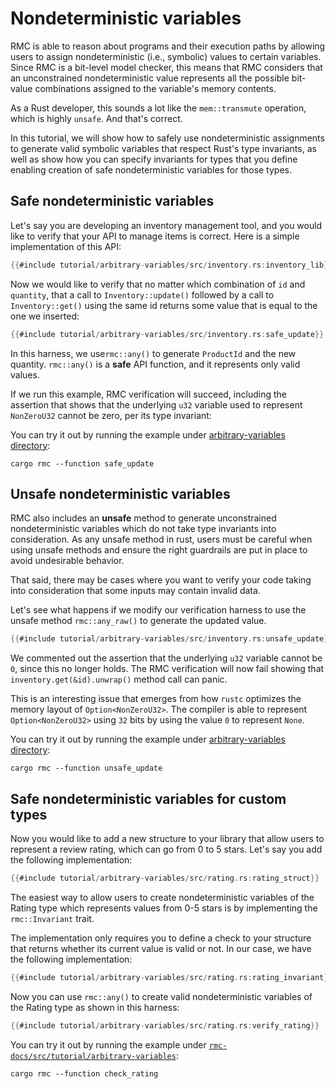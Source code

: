 # Nondeterministic variables

RMC is able to reason about programs and their execution paths by allowing users to assign nondeterministic (i.e., symbolic) values to  certain variables.
Since RMC is a bit-level model checker, this means that RMC considers that an unconstrained nondeterministic value represents all the possible bit-value combinations assigned to the variable's memory contents.

As a Rust developer, this sounds a lot like the `mem::transmute` operation, which is highly `unsafe`.
And that's correct.

In this tutorial, we will show how to safely use nondeterministic assignments to generate valid symbolic variables that respect Rust's type invariants, as well as show how you can specify invariants for types that you define enabling creation of safe nondeterministic variables for those types.

## Safe nondeterministic variables

Let's say you are developing an inventory management tool, and you would like to verify that your API to manage items is correct.
Here is a simple implementation of this API:

```rust
{{#include tutorial/arbitrary-variables/src/inventory.rs:inventory_lib}}
```

Now we would like to verify that no matter which combination of `id` and `quantity`, that a call to `Inventory::update()` followed by a call to `Inventory::get()` using the same id returns some value that is equal to the one we inserted:

```rust
{{#include tutorial/arbitrary-variables/src/inventory.rs:safe_update}}
```

In this harness, we use`rmc::any()` to generate `ProductId` and the new quantity.
`rmc::any()` is a **safe** API function, and it represents only valid values.

If we run this example, RMC verification will succeed, including the assertion that shows that the underlying `u32` variable  used to represent `NonZeroU32` cannot be zero, per its type invariant:

You can try it out by running the example under
[arbitrary-variables directory](https://github.com/model-checking/rmc/tree/main/rmc-docs/src/tutorial/arbitrary-variables/):

```
cargo rmc --function safe_update
```

## Unsafe nondeterministic variables

RMC also includes an **unsafe** method to generate unconstrained nondeterministic variables which do not take type invariants into consideration.
As any unsafe method in rust, users must be careful when using unsafe methods and ensure the right guardrails are put in place to avoid undesirable behavior.

That said, there may be cases where you want to verify your code taking into consideration that some inputs may contain invalid data.

Let's see what happens if we modify our verification harness to use the unsafe method `rmc::any_raw()` to generate the updated value.

```rust
{{#include tutorial/arbitrary-variables/src/inventory.rs:unsafe_update}}
```

We commented out the assertion that the underlying `u32` variable cannot be `0`, since this no longer holds.
The RMC verification will now fail showing that `inventory.get(&id).unwrap()` method call can panic.

This is an interesting issue that emerges from how `rustc` optimizes the memory layout of `Option<NonZeroU32>`.
The compiler is able to represent `Option<NonZeroU32>` using `32` bits by using the value `0` to represent `None`.

You can try it out by running the example under [arbitrary-variables directory](https://github.com/model-checking/rmc/tree/main/rmc-docs/src/tutorial/arbitrary-variables/):

```
cargo rmc --function unsafe_update
```

## Safe nondeterministic variables for custom types

Now you would like to add a new structure to your library that allow users to represent a review rating, which can go from 0 to 5 stars.
Let's say you add the following implementation:

```rust
{{#include tutorial/arbitrary-variables/src/rating.rs:rating_struct}}
```

The easiest way to allow users to create nondeterministic variables of the Rating type which represents values from 0-5 stars is by implementing the `rmc::Invariant` trait.

The implementation only requires you to define a check to your structure that returns whether its current value is valid or not.
In our case, we have the following implementation:

```rust
{{#include tutorial/arbitrary-variables/src/rating.rs:rating_invariant}}
```

Now you can use `rmc::any()` to create valid nondeterministic variables of the Rating type as shown in this harness:

```rust
{{#include tutorial/arbitrary-variables/src/rating.rs:verify_rating}}
```

You can try it out by running the example under
[`rmc-docs/src/tutorial/arbitrary-variables`](https://github.com/model-checking/rmc/tree/main/rmc-docs/src/tutorial/arbitrary-variables/):

```
cargo rmc --function check_rating
```
